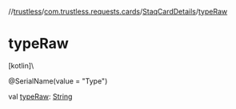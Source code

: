//[trustless](../../../index.md)/[com.trustless.requests.cards](../index.md)/[StaqCardDetails](index.md)/[typeRaw](type-raw.md)

# typeRaw

[kotlin]\

@SerialName(value = &quot;Type&quot;)

val [typeRaw](type-raw.md): [String](https://kotlinlang.org/api/latest/jvm/stdlib/kotlin/-string/index.html)
